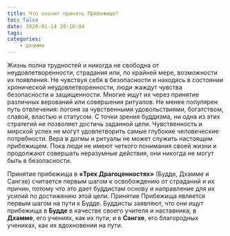 ```yaml
---
title: Что значит принять Прибежище?
toc: false
date: 2020-01-14 20:18:04
tags:
categories:
    - дхамма
---
```


Жизнь полна трудностей и никогда не свободна от неудовлетворенности, страдания или, по крайней мере, возможности их появления. Не чувствуя себя в безопасности и находясь в состоянии хронической неудовлетворенности, люди жаждут чувства безопасности и защищенности. Многие ищут их через принятие различных верований или совершения ритуалов. Не менее популярен путь отвлечения: погоня за чувственными удовольствиями, богатством, славой, властью и статусом. С точки зрения буддизма, ни одна из этих стратегий не позволяет достичь заданной цели. Чувственность и мирской успех не могут удовлетворить самые глубокие человеческие потребности. Вера в догмы и ритуалы не может служить настоящим прибежищем. Пока люди не имеют четкого понимания своей жизни и продолжают совершать неразумные действия, они никогда не могут быть в безопасности.

Принятие прибежища в **«Трех Драгоценностях»** (Будде, Дхамме и Сангхе) считается первым шагом к освобождению от страданий и их причин, потому что это дает буддистам основу и направление для их усилий по достижению этой цели. Принятие Прибежища является первым шагом на пути к Будде. Буддисты заявляют, что они ищут прибежища в **Будде** в качестве своего учителя и наставника; в **Дхамме**, его учениях, как их пути; и в **Сангхе**, его благородных учениках, как их вдохновении на пути.
